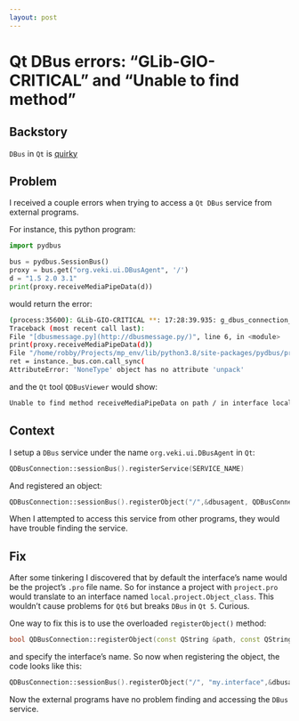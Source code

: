 ```yaml
---
layout: post
---
```

# Qt DBus errors: “GLib-GIO-CRITICAL” and “Unable to find method”
## Backstory
`DBus` in `Qt` is [quirky](https://bugreports.qt.io/browse/QTBUG-108822)

## Problem

I received a couple errors when trying to access a `Qt DBus` service from external programs. 

For instance, this python program:

```python
import pydbus

bus = pydbus.SessionBus()
proxy = bus.get("org.veki.ui.DBusAgent", '/')
d = "1.5 2.0 3.1"
print(proxy.receiveMediaPipeData(d))
```

would return the error:

```bash
(process:35600): GLib-GIO-CRITICAL **: 17:28:39.935: g_dbus_connection_call_sync_internal: assertion 'interface_name != NULL && g_dbus_is_interface_name (interface_name)' failed
Traceback (most recent call last):
File "[dbusmessage.py](http://dbusmessage.py/)", line 6, in <module>
print(proxy.receiveMediaPipeData(d))
File "/home/robby/Projects/mp_env/lib/python3.8/site-packages/pydbus/proxy_method.py", line 72, in **call**
ret = instance._bus.con.call_sync(
AttributeError: 'NoneType' object has no attribute 'unpack'
```

and the `Qt` tool `QDBusViewer` would show:

```bash
Unable to find method receiveMediaPipeData on path / in interface local.veki-demo-qt5.DBusAgent
```

## Context

I setup a `DBus` service under the name `org.veki.ui.DBusAgent` in `Qt`:

```cpp
QDBusConnection::sessionBus().registerService(SERVICE_NAME)
```

And registered an object:

```cpp
QDBusConnection::sessionBus().registerObject("/",&dbusagent, QDBusConnection::ExportAllSlots);
```

When I attempted to access this service from other programs, they would have trouble finding the service. 

## Fix

After some tinkering I discovered that by default the interface’s name would be the project’s `.pro` file name. So for instance a project with `project.pro` would translate to an interface named `local.project.Object_class`. This wouldn’t cause problems for `Qt6` but breaks `DBus` in `Qt 5`. Curious.

One way to fix this is to use the overloaded `registerObject()` method:

```cpp
bool QDBusConnection::registerObject(const QString &path, const QString &interface, QObject *object, QDBusConnection::RegisterOptions options = ExportAdaptors)
```

and specify the interface’s name. So now when registering the object, the code looks like this:

```cpp
QDBusConnection::sessionBus().registerObject("/", "my.interface",&dbusagent, QDBusConnection::ExportAllSlots);
```

Now the external programs have no problem finding and accessing the `DBus` service.